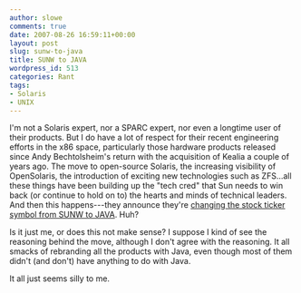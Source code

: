 ```yaml
---
author: slowe
comments: true
date: 2007-08-26 16:59:11+00:00
layout: post
slug: sunw-to-java
title: SUNW to JAVA
wordpress_id: 513
categories: Rant
tags:
- Solaris
- UNIX
---
```


I'm not a Solaris expert, nor a SPARC expert, nor even a longtime user of their products. But I do have a lot of respect for their recent engineering efforts in the x86 space, particularly those hardware products released since Andy Bechtolsheim's return with the acquisition of Kealia a couple of years ago. The move to open-source Solaris, the increasing visibility of OpenSolaris, the introduction of exciting new technologies such as ZFS...all these things have been building up the "tech cred" that Sun needs to win back (or continue to hold on to) the hearts and minds of technical leaders. And then this happens---they announce they're [changing the stock ticker symbol from SUNW to JAVA](http://blogs.sun.com/jonathan/entry/java_is_everywhere). Huh?

Is it just me, or does this not make sense? I suppose I kind of see the reasoning behind the move, although I don't agree with the reasoning. It all smacks of rebranding all the products with Java, even though most of them didn't (and don't) have anything to do with Java.

It all just seems silly to me.
